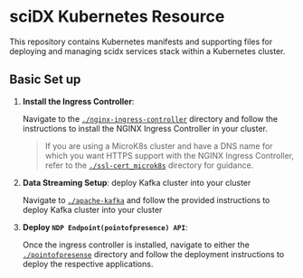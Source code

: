 # sciDX Kubernetes Resource

This repository contains Kubernetes manifests and supporting files for deploying and managing scidx services stack within a Kubernetes cluster.

## Basic Set up

1. **Install the Ingress Controller**:

    Navigate to the [`./nginx-ingress-controller`](./nginx-ingress-controller/) directory and follow the instructions to install the NGINX Ingress Controller in your cluster.

    > If you are using a MicroK8s cluster and have a DNS name for which you want HTTPS support with the NGINX Ingress Controller, refer to the [`./ssl-cert_microk8s`](./ssl-cert_microk8s/) directory for guidance.

2.  **Data Streaming Setup**: deploy Kafka cluster into your cluster

    Navigate to [`./apache-kafka`](./apache-kafka) and follow the provided instructions to deploy Kafka cluster into your cluster

3. **Deploy `NDP Endpoint(pointofpresence) API`**:

    Once the ingress controller is installed, navigate to either the [`./pointofpresense`](./pointofpresense) directory and follow the deployment instructions to deploy the respective applications.

